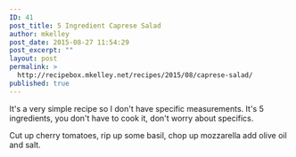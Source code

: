 ```yaml
---
ID: 41
post_title: 5 Ingredient Caprese Salad
author: mkelley
post_date: 2015-08-27 11:54:29
post_excerpt: ""
layout: post
permalink: >
  http://recipebox.mkelley.net/recipes/2015/08/caprese-salad/
published: true
---
```

It's a very simple recipe so I don't have specific measurements. It's 5 ingredients, you don't have to cook it, don't worry about specifics. 

Cut up cherry tomatoes, rip up some basil, chop up mozzarella add olive oil and salt.